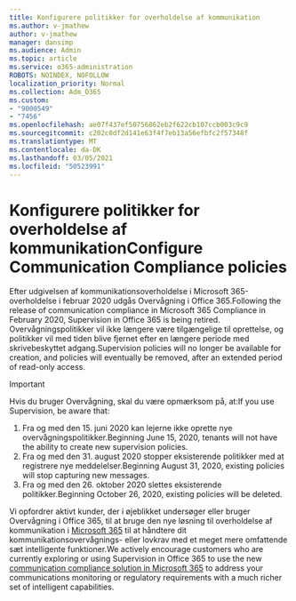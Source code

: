 ```yaml
---
title: Konfigurere politikker for overholdelse af kommunikation
ms.author: v-jmathew
author: v-jmathew
manager: dansimp
ms.audience: Admin
ms.topic: article
ms.service: o365-administration
ROBOTS: NOINDEX, NOFOLLOW
localization_priority: Normal
ms.collection: Adm_O365
ms.custom:
- "9000549"
- "7456"
ms.openlocfilehash: ae07f437ef50756862eb2f622cb107ccb003c9c9
ms.sourcegitcommit: c202c0df2d141e63f4f7eb13a56efbfc2f57348f
ms.translationtype: MT
ms.contentlocale: da-DK
ms.lasthandoff: 03/05/2021
ms.locfileid: "50523991"
---
```

# <a name="configure-communication-compliance-policies"></a><span data-ttu-id="eec2d-102">Konfigurere politikker for overholdelse af kommunikation</span><span class="sxs-lookup"><span data-stu-id="eec2d-102">Configure Communication Compliance policies</span></span>

<span data-ttu-id="eec2d-103">Efter udgivelsen af kommunikationsoverholdelse i Microsoft 365-overholdelse i februar 2020 udgås Overvågning i Office 365.</span><span class="sxs-lookup"><span data-stu-id="eec2d-103">Following the release of communication compliance in Microsoft 365 Compliance in February 2020, Supervision in Office 365 is being retired.</span></span> <span data-ttu-id="eec2d-104">Overvågningspolitikker vil ikke længere være tilgængelige til oprettelse, og politikker vil med tiden blive fjernet efter en længere periode med skrivebeskyttet adgang.</span><span class="sxs-lookup"><span data-stu-id="eec2d-104">Supervision policies will no longer be available for creation, and policies will eventually be removed, after an extended period of read-only access.</span></span>

> [!IMPORTANT]
> <span data-ttu-id="eec2d-105">Hvis du bruger Overvågning, skal du være opmærksom på, at:</span><span class="sxs-lookup"><span data-stu-id="eec2d-105">If you use Supervision, be aware that:</span></span>
>
> 1. <span data-ttu-id="eec2d-106">Fra og med den 15. juni 2020 kan lejerne ikke oprette nye overvågningspolitikker.</span><span class="sxs-lookup"><span data-stu-id="eec2d-106">Beginning June 15, 2020, tenants will not have the ability to create new supervision policies.</span></span>
> 2. <span data-ttu-id="eec2d-107">Fra og med den 31. august 2020 stopper eksisterende politikker med at registrere nye meddelelser.</span><span class="sxs-lookup"><span data-stu-id="eec2d-107">Beginning August 31, 2020, existing policies will stop capturing new messages.</span></span>
> 3. <span data-ttu-id="eec2d-108">Fra og med den 26. oktober 2020 slettes eksisterende politikker.</span><span class="sxs-lookup"><span data-stu-id="eec2d-108">Beginning October 26, 2020, existing policies will be deleted.</span></span>

<span data-ttu-id="eec2d-109">Vi opfordrer aktivt kunder, der i øjeblikket undersøger eller bruger Overvågning i Office 365, til at bruge den nye løsning til overholdelse af kommunikation i [Microsoft 365](https://go.microsoft.com/fwlink/?linkid=2128593) til at håndtere dit kommunikationsovervågnings- eller lovkrav med et meget mere omfattende sæt intelligente funktioner.</span><span class="sxs-lookup"><span data-stu-id="eec2d-109">We actively encourage customers who are currently exploring or using Supervision in Office 365 to use the new [communication compliance solution in Microsoft 365](https://go.microsoft.com/fwlink/?linkid=2128593) to address your communications monitoring or regulatory requirements with a much richer set of intelligent capabilities.</span></span>
